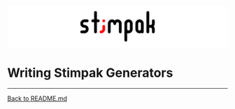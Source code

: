 [![](./images/stimpak-logo.png?raw=true)](./README.md)

# Writing Stimpak Generators



---

[Back to README.md](./README.md)
